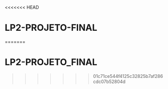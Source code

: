 <<<<<<< HEAD
# LP2-PROJETO-FINAL
=======
# LP2-PROJETO_FINAL

>>>>>>> 01c71ce544f4125c32825b7af286cdc07b52804d
